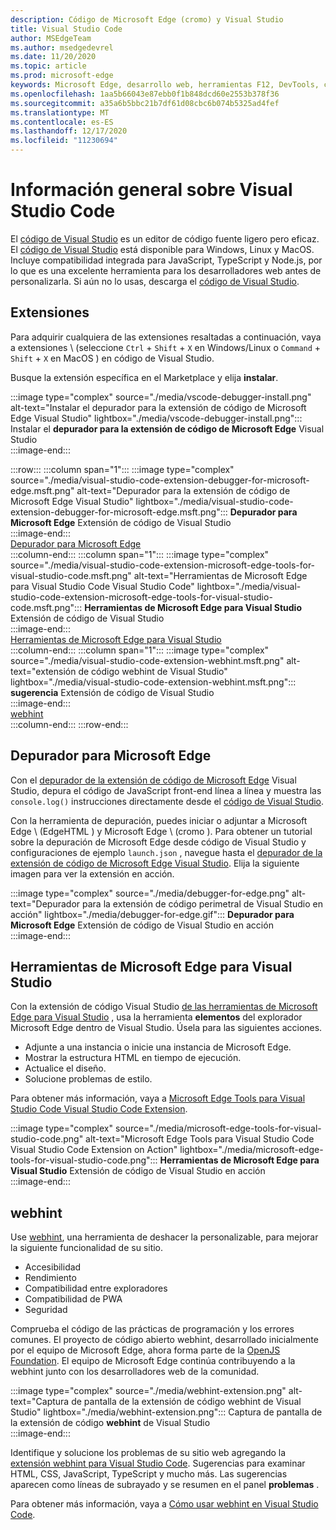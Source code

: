 ```yaml
---
description: Código de Microsoft Edge (cromo) y Visual Studio
title: Visual Studio Code
author: MSEdgeTeam
ms.author: msedgedevrel
ms.date: 11/20/2020
ms.topic: article
ms.prod: microsoft-edge
keywords: Microsoft Edge, desarrollo web, herramientas F12, DevTools, código de vs, código de Visual Studio, depurador, webhint
ms.openlocfilehash: 1aa5b66043e87ebb0f1b848dcd60e2553b378f36
ms.sourcegitcommit: a35a6b5bbc21b7df61d08cbc6b074b5325ad4fef
ms.translationtype: MT
ms.contentlocale: es-ES
ms.lasthandoff: 12/17/2020
ms.locfileid: "11230694"
---
```

# Información general sobre Visual Studio Code  

El [código de Visual Studio][VisualStudioCodeDocs] es un editor de código fuente ligero pero eficaz.  El [código de Visual Studio][VisualStudioCodeDocs] está disponible para Windows, Linux y MacOS.  Incluye compatibilidad integrada para JavaScript, TypeScript y Node.js, por lo que es una excelente herramienta para los desarrolladores web antes de personalizarla.  Si aún no lo usas, descarga el [código de Visual Studio][VisualstudioCode].  

## Extensiones  

<!--todo: We want to put something like the tiles for extensions Visual Studio Code uses on this page https://code.visualstudio.com/Docs#top-extensions but I don't think this is a markdown page.  I think it's a web page.  I couldn't find anything in https://github.com/Microsoft/vscode-docs that looks like this page. In the meantime, here's what I've come up with: -->  

Para adquirir cualquiera de las extensiones resaltadas a continuación, vaya a extensiones \ (seleccione `Ctrl` + `Shift` + `X` en Windows/Linux o `Command` + `Shift` + `X` en MacOS \) en código de Visual Studio.  

Busque la extensión específica en el Marketplace y elija **instalar**.  

:::image type="complex" source="./media/vscode-debugger-install.png" alt-text="Instalar el depurador para la extensión de código de Microsoft Edge Visual Studio" lightbox="./media/vscode-debugger-install.png":::
   Instalar el **depurador para la extensión de código de Microsoft Edge** Visual Studio  
:::image-end:::  

:::row:::
   :::column span="1":::
      :::image type="complex" source="./media/visual-studio-code-extension-debugger-for-microsoft-edge.msft.png" alt-text="Depurador para la extensión de código de Microsoft Edge Visual Studio" lightbox="./media/visual-studio-code-extension-debugger-for-microsoft-edge.msft.png":::
         **Depurador para Microsoft Edge** Extensión de código de Visual Studio  
      :::image-end:::  
      [Depurador para Microsoft Edge](#debugger-for-microsoft-edge)  
   :::column-end:::
   :::column span="1":::
      :::image type="complex" source="./media/visual-studio-code-extension-microsoft-edge-tools-for-visual-studio-code.msft.png" alt-text="Herramientas de Microsoft Edge para Visual Studio Code Visual Studio Code" lightbox="./media/visual-studio-code-extension-microsoft-edge-tools-for-visual-studio-code.msft.png":::
         **Herramientas de Microsoft Edge para Visual Studio** Extensión de código de Visual Studio  
      :::image-end:::  
      [Herramientas de Microsoft Edge para Visual Studio](#microsoft-edge-tools-for-visual-studio-code)  
   :::column-end:::
   :::column span="1":::
      :::image type="complex" source="./media/visual-studio-code-extension-webhint.msft.png" alt-text="extensión de código webhint de Visual Studio" lightbox="./media/visual-studio-code-extension-webhint.msft.png":::
         **sugerencia** Extensión de código de Visual Studio  
      :::image-end:::  
      [webhint](#webhint)  
   :::column-end:::
:::row-end:::  

## Depurador para Microsoft Edge  

Con el [depurador de la extensión de código de Microsoft Edge][VisualstudioMarketplaceDebuggerMicrosoftEdge] Visual Studio, depura el código de JavaScript front-end línea a línea y muestra las `console.log()` instrucciones directamente desde el [código de Visual Studio][VisualstudioCode].  
      
Con la herramienta de depuración, puedes iniciar o adjuntar a Microsoft Edge \ (EdgeHTML \) y Microsoft Edge \ (cromo \).  Para obtener un tutorial sobre la depuración de Microsoft Edge desde código de Visual Studio y configuraciones de ejemplo `launch.json` , navegue hasta el [depurador de la extensión de código de Microsoft Edge Visual Studio][VisualStudioCodeDebuggerEdge].  Elija la siguiente imagen para ver la extensión en acción.  

:::image type="complex" source="./media/debugger-for-edge.png" alt-text="Depurador para la extensión de código perimetral de Visual Studio en acción" lightbox="./media/debugger-for-edge.gif":::
   **Depurador para Microsoft Edge** Extensión de código de Visual Studio en acción  
:::image-end:::  

## Herramientas de Microsoft Edge para Visual Studio

Con la extensión de código Visual Studio [de las herramientas de Microsoft Edge para Visual Studio][VisualstudioMarketplaceMicrosoftEdgeToolsVisualStudioCode] , usa la herramienta **elementos** del explorador Microsoft Edge dentro de Visual Studio.  Úsela para las siguientes acciones.  

*   Adjunte a una instancia o inicie una instancia de Microsoft Edge.  
*   Mostrar la estructura HTML en tiempo de ejecución.  
*   Actualice el diseño.  
*   Solucione problemas de estilo.  
    
Para obtener más información, vaya a [Microsoft Edge Tools para Visual Studio Code Visual Studio Code Extension][VisualStudioCodeMicrosoftEdgeDevtoolsExtension].  <!--  Choose the following image to see the extension in action.  -->  
      
:::image type="complex" source="./media/microsoft-edge-tools-for-visual-studio-code.png" alt-text="Microsoft Edge Tools para Visual Studio Code Visual Studio Code Extension on Action" lightbox="./media/microsoft-edge-tools-for-visual-studio-code.png":::
   **Herramientas de Microsoft Edge para Visual Studio** Extensión de código de Visual Studio en acción  
:::image-end:::  

## webhint  
      
Use [webhint][WebhintMain], una herramienta de deshacer la personalizable, para mejorar la siguiente funcionalidad de su sitio.  

*   Accesibilidad
*   Rendimiento
*   Compatibilidad entre exploradores
*   Compatibilidad de PWA
*   Seguridad

Comprueba el código de las prácticas de programación y los errores comunes. El proyecto de código abierto webhint, desarrollado inicialmente por el equipo de Microsoft Edge, ahora forma parte de la [OpenJS Foundation][OpenjsFoundation].  El equipo de Microsoft Edge continúa contribuyendo a la webhint junto con los desarrolladores web de la comunidad.  <!--  Choose the following image to see the extension in action.  -->  
      
:::image type="complex" source="./media/webhint-extension.png" alt-text="Captura de pantalla de la extensión de código webhint de Visual Studio" lightbox="./media/webhint-extension.png":::
   Captura de pantalla de la extensión de código **webhint** de Visual Studio  
:::image-end:::  
      
Identifique y solucione los problemas de su sitio web agregando la [extensión webhint para Visual Studio Code][VisualstudioMarketplaceWebhint].  Sugerencias para examinar HTML, CSS, JavaScript, TypeScript y mucho más.  Las sugerencias aparecen como líneas de subrayado y se resumen en el panel **problemas** .  
      
Para obtener más información, vaya a [Cómo usar webhint en Visual Studio Code][VisualStudioCodeWebhint].  

<!--links -->  

[VisualStudioCodeDebuggerEdge]: ./debugger-for-edge.md "Depurador para la extensión de código de Microsoft Edge Visual Studio | Microsoft docs"  
[VisualStudioCodeMicrosoftEdgeDevtoolsExtension]: ./microsoft-edge-devtools-extension.md "Microsoft Edge DevTools para la extensión de código de Visual Studio | Microsoft docs"  
[VisualStudioCodeWebhint]: ./webhint.md "Extensión de código webhint de Visual Studio | Microsoft docs"  

[VisualstudioCode]: https://code.visualstudio.com "Código de Visual Studio"  
[VisualStudioCodeDocs]: https://code.visualstudio.com/Docs "Documentación | Código de Visual Studio"   

[VisualstudioMarketplaceDebuggerMicrosoftEdge]: https://marketplace.visualstudio.com/items?itemName=msjsdiag.debugger-for-edge "Depurador para Microsoft Edge | Marketplace de Visual Studio"  
[VisualstudioMarketplaceMicrosoftEdgeToolsVisualStudioCode]: https://marketplace.visualstudio.com/items?itemName=ms-edgedevtools.vscode-edge-devtools "Herramientas de Microsoft Edge para Visual Studio Code | Marketplace de Visual Studio"  

[VisualstudioMarketplaceWebhint]: https://marketplace.visualstudio.com/items?itemName=webhint.vscode-webhint "webhint | Marketplace de Visual Studio"  

[WebhintMain]:  https://webhint.io "webhint"  
[OpenjsFoundation]:  https://openjsf.org "OpenJS Foundation"  
